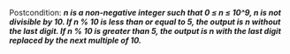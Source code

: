 Postcondition: ***n is a non-negative integer such that 0 ≤ n ≤ 10^9, n is not divisible by 10. If n % 10 is less than or equal to 5, the output is n without the last digit. If n % 10 is greater than 5, the output is n with the last digit replaced by the next multiple of 10.***